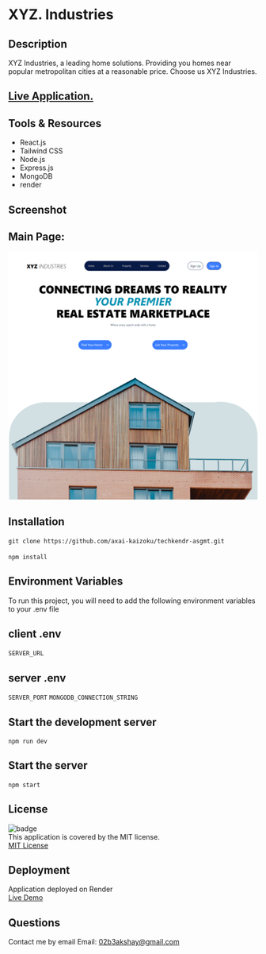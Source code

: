 # XYZ. Industries

## Description

XYZ Industries, a leading home solutions. Providing you homes near popular metropolitan cities at a reasonable price. Choose us XYZ Industries.

## [Live Application.](//)

## Tools & Resources

- React.js
- Tailwind CSS
- Node.js
- Express.js
- MongoDB
- render

## Screenshot

## Main Page:

![screenshot](/xyz-homes.png)

## Installation

```
git clone https://github.com/axai-kaizoku/techkendr-asgmt.git

npm install
```

## Environment Variables

To run this project, you will need to add the following environment variables to your .env file

## client .env

`SERVER_URL`

## server .env

`SERVER_PORT`
`MONGODB_CONNECTION_STRING`

## Start the development server

```
npm run dev
```

## Start the server

```
npm start
```

## License

![badge](https://img.shields.io/badge/license-MIT-brightgreen)  
This application is covered by the MIT license.  
[MIT License](https://opensource.org/licenses/MIT)

## Deployment

Application deployed on Render  
[Live Demo](//)

## Questions

Contact me by email
Email: [02b3akshay@gmail.com](mailto:02b3akshay@gmail.com)
